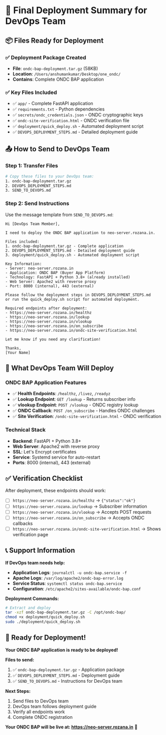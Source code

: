 # 🚀 Final Deployment Summary for DevOps Team

## 📦 **Files Ready for Deployment**

### **✅ Deployment Package Created**
- **File**: `ondc-bap-deployment.tar.gz` (58KB)
- **Location**: `/Users/anshumankumar/Desktop/one_ondc/`
- **Contains**: Complete ONDC BAP application

### **✅ Key Files Included**
- ✅ `app/` - Complete FastAPI application
- ✅ `requirements.txt` - Python dependencies
- ✅ `secrets/ondc_credentials.json` - ONDC cryptographic keys
- ✅ `ondc-site-verification.html` - ONDC verification file
- ✅ `deployment/quick_deploy.sh` - Automated deployment script
- ✅ `DEVOPS_DEPLOYMENT_STEPS.md` - Detailed deployment guide

## 📤 **How to Send to DevOps Team**

### **Step 1: Transfer Files**
```bash
# Copy these files to your DevOps team:
1. ondc-bap-deployment.tar.gz
2. DEVOPS_DEPLOYMENT_STEPS.md
3. SEND_TO_DEVOPS.md
```

### **Step 2: Send Instructions**
Use the message template from `SEND_TO_DEVOPS.md`:

```
Hi [DevOps Team Member],

I need to deploy the ONDC BAP application to neo-server.rozana.in.

Files included:
1. ondc-bap-deployment.tar.gz - Complete application
2. DEVOPS_DEPLOYMENT_STEPS.md - Detailed deployment guide
3. deployment/quick_deploy.sh - Automated deployment script

Key Information:
- Server: neo-server.rozana.in
- Application: ONDC BAP (Buyer App Platform)
- Technology: FastAPI + Python 3.8+ (already installed)
- Web Server: Apache2 with reverse proxy
- Port: 8000 (internal), 443 (external)

Please follow the deployment steps in DEVOPS_DEPLOYMENT_STEPS.md
or run the quick_deploy.sh script for automated deployment.

Required endpoints after deployment:
- https://neo-server.rozana.in/healthz
- https://neo-server.rozana.in/lookup
- https://neo-server.rozana.in/vlookup
- https://neo-server.rozana.in/on_subscribe
- https://neo-server.rozana.in/ondc-site-verification.html

Let me know if you need any clarification!

Thanks,
[Your Name]
```

## 🎯 **What DevOps Team Will Deploy**

### **ONDC BAP Application Features**
- ✅ **Health Endpoints**: `/healthz`, `/livez`, `/readyz`
- ✅ **Lookup Endpoint**: `GET /lookup` - Returns subscriber info
- ✅ **vlookup Endpoint**: `POST /vlookup` - ONDC registry lookup
- ✅ **ONDC Callback**: `POST /on_subscribe` - Handles ONDC challenges
- ✅ **Site Verification**: `/ondc-site-verification.html` - ONDC verification

### **Technical Stack**
- **Backend**: FastAPI + Python 3.8+
- **Web Server**: Apache2 with reverse proxy
- **SSL**: Let's Encrypt certificates
- **Service**: Systemd service for auto-restart
- **Ports**: 8000 (internal), 443 (external)

## ✅ **Verification Checklist**

After deployment, these endpoints should work:

- [ ] `https://neo-server.rozana.in/healthz` → `{"status":"ok"}`
- [ ] `https://neo-server.rozana.in/lookup` → Subscriber information
- [ ] `https://neo-server.rozana.in/vlookup` → Accepts POST requests
- [ ] `https://neo-server.rozana.in/on_subscribe` → Accepts ONDC callbacks
- [ ] `https://neo-server.rozana.in/ondc-site-verification.html` → Shows verification page

## 📞 **Support Information**

**If DevOps team needs help:**
- **Application Logs**: `journalctl -u ondc-bap.service -f`
- **Apache Logs**: `/var/log/apache2/ondc-bap-error.log`
- **Service Status**: `systemctl status ondc-bap.service`
- **Configuration**: `/etc/apache2/sites-available/ondc-bap.conf`

**Deployment Commands:**
```bash
# Extract and deploy
tar -xzf ondc-bap-deployment.tar.gz -C /opt/ondc-bap/
chmod +x deployment/quick_deploy.sh
sudo ./deployment/quick_deploy.sh
```

## 🎉 **Ready for Deployment!**

**Your ONDC BAP application is ready to be deployed!**

**Files to send:**
1. ✅ `ondc-bap-deployment.tar.gz` - Application package
2. ✅ `DEVOPS_DEPLOYMENT_STEPS.md` - Deployment guide
3. ✅ `SEND_TO_DEVOPS.md` - Instructions for DevOps team

**Next Steps:**
1. Send files to DevOps team
2. DevOps team follows deployment guide
3. Verify all endpoints work
4. Complete ONDC registration

**Your ONDC BAP will be live at: https://neo-server.rozana.in** 🚀 